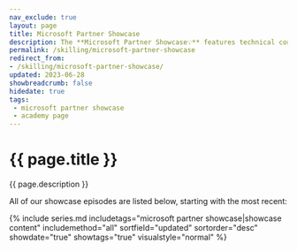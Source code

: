 ```yaml
---
nav_exclude: true
layout: page
title: Microsoft Partner Showcase
description: The **Microsoft Partner Showcase💡** features technical conversations with Microsoft Partners and their solutions. Join Microsoft CSAs and Partners from around the world to get their perspectives on the tech industry and go hands-on with their solutions.
permalink: /skilling/microsoft-partner-showcase
redirect_from:
- /skilling/microsoft-partner-showcase/
updated: 2023-06-28
showbreadcrumb: false
hidedate: true
tags: 
 - microsoft partner showcase
 - academy page
---
```


# {{ page.title }}

{{ page.description }}

All of our showcase episodes are listed below, starting with the most recent:

{% include series.md 
    includetags="microsoft partner showcase|showcase content" 
    includemethod="all" 
    sortfield="updated" sortorder="desc" showdate="true" 
    showtags="true" visualstyle="normal" 
%}